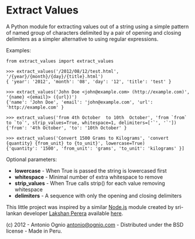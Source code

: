 Extract Values
==============

A Python module for extracting values out of a string using a simple pattern of named group of characters delimited by a pair of opening and closing delimiters as a simpler alternative to using regular expressions.

Examples:

    from extract_values import extract_values

    >>> extract_values('/2012/08/12/test.html', '/{year}/{month}/{day}/{title}.html')
    { 'year': '2012', 'month': '08', 'day': '12', 'title': 'test' }

    >>> extract_values('John Doe <john@example.com> (http://example.com)', '{name} <{email}> ({url})')
    {'name': 'John Doe', 'email': 'john@example.com', 'url': 'http://example.com' }

    >>> extract_values('from 4th October  to 10th  October', 'from `from` to `to`', strip_values=True, whitespace=1, delimiters=['`', '`'])
    {'from': '4th October', 'to': '10th October' }

    >>> extract_values('Convert 1500 Grams to Kilograms', 'convert {quantity} {from_unit} to {to_unit}', lowercase=True)
    {'quantity': '1500', 'from_unit': 'grams', 'to_unit': 'kilograms' }]

Optional parameters:

* **lowercase** - When True is passed the string is lowercased first              
* **whitespace** - Minimal number of extra whitespace to remove                   
* **strip_values** - When True calls strip() for each value removing whitespace   
* **delimiters** - A sequence with only the opening and closing delimiters

This little project was inspired by a similar [Node.js](http://nodejs.org/) module created by sri-lankan developer [Lakshan Perera](http://laktek.com/) available [here](https://github.com/laktek/extract-values).

(c) 2012 - Antonio Ognio <antonio@ognio.com> - Distributed under the BSD license - Made in Peru.
